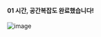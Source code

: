 #### 01 시간, 공간복잡도 완료했습니다!

![image](https://github.com/user-attachments/assets/7bae2bb5-babe-41cf-8c0c-a3370a7cf441)
